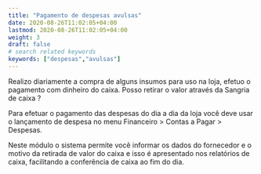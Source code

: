 ```yaml
---
title: "Pagamento de despesas avulsas"
date: 2020-08-26T11:02:05+04:00
lastmod: 2020-08-26T11:02:05+04:00
weight: 3
draft: false
# search related keywords
keywords: ["despesas","avulsas"]
---
```


Realizo diariamente a compra de alguns insumos para uso na loja, efetuo o pagamento com dinheiro do caixa. Posso retirar o valor através da Sangria de caixa ?

Para efetuar o pagamento das despesas do dia a dia da loja você deve usar o lançamento de despesa no menu Financeiro > Contas a Pagar > Despesas. 

Neste módulo o sistema permite você informar os dados do fornecedor e o motivo da retirada de valor do caixa e isso é apresentado nos relatórios de caixa, facilitando a conferência de caixa ao fim do dia.
